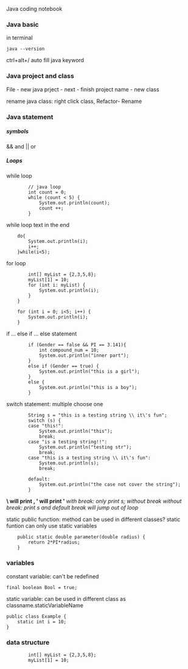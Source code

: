 Java coding notebook

### Java basic
in terminal
```
java --version
```

ctrl+alt+/ auto fill java keyword

### Java project and class
File - new java prject - next - finish
project name - new class

rename java class: right click class, Refactor- Rename

### Java statement

##### symbols
&& and || or

##### Loops

while loop

```
		// java loop
		int count = 0;
		while (count < 5) {
			System.out.println(count);
			count ++;
		}
```

while loop text in the end
```
	do{
		System.out.println(i);
		i++;
	}while(i<5);
```

for loop
```
		int[] myList = {2,3,5,8};
		myList[1] = 10;
		for (int i: myList) {
			System.out.println(i);
		}
	}
```

```
    for (int i = 0; i<5; i++) {
        System.out.println(i);
    }
```

if ... else if ... else statement
```
		if (Gender == false && PI == 3.141){
			int compound_num = 10;
			System.out.println("inner part");
		}
		else if (Gender == true) {
			System.out.println("this is a girl");
		}
		else {
			System.out.println("this is a boy");
		}
```

switch statement: multiple choose one
```
		String s = "this is a testing string \\ it\'s fun";
		switch (s) {
		case "this!":
			System.out.println("this");
			break;
		case "is a testing string!!":
			System.out.println("testing str");
			break;
		case "this is a testing string \\ it\'s fun":
			System.out.println(s);
			break; 
		
        default:
			System.out.println("the case not cover the string");
		}
```
**\\ will print \, \' will print '**
*with break: only print s; without break   without break: print s and default*
*break will jump out of loop*

static public function: method can be used in different classes?
static funtion can only use static variables
```
	public static double parameter(double radius) {
		return 2*PI*radius;
	}
```

### variables

constant variable: can't be redefined
```
final boolean Bool = true;
```

static variable: can be used in different class as classname.staticVariableName
```
public class Example {
    static int i = 10;
}
```


### data structure
```
		int[] myList = {2,3,5,8};
		myList[1] = 10;
```